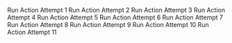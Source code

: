 Run Action Attempt 1
Run Action Attempt 2
Run Action Attempt 3
Run Action Attempt 4
Run Action Attempt 5
Run Action Attempt 6
Run Action Attempt 7
Run Action Attempt 8
Run Action Attempt 9
Run Action Attempt 10
Run Action Attempt 11
